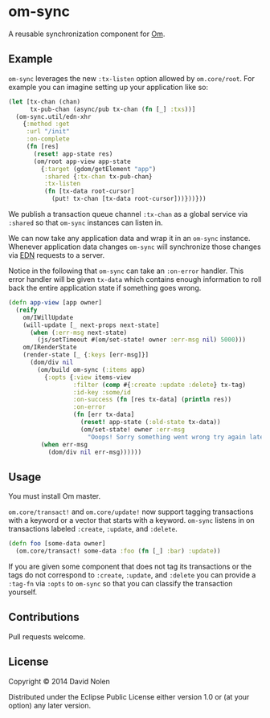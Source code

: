 # om-sync

A reusable synchronization component for
[Om](http://github.com/swannodette/om).

## Example

`om-sync` leverages the new `:tx-listen` option allowed by
`om.core/root`. For example you can imagine setting up your
application like so:

```clj
(let [tx-chan (chan)
      tx-pub-chan (async/pub tx-chan (fn [_] :txs))]
  (om-sync.util/edn-xhr
    {:method :get
     :url "/init"
     :on-complete
     (fn [res]
       (reset! app-state res)
       (om/root app-view app-state
         {:target (gdom/getElement "app")
          :shared {:tx-chan tx-pub-chan}
          :tx-listen
          (fn [tx-data root-cursor]
            (put! tx-chan [tx-data root-cursor]))}))}))
```

We publish a transaction queue channel `:tx-chan` as a global service
via `:shared` so that `om-sync` instances can listen in.

We can now take any application data and wrap it in an `om-sync`
instance. Whenever application data changes `om-sync` will synchronize
those changes via [EDN](http://github.com/edn-format/edn) requests to
a server.

Notice in the following that `om-sync` can take an `:on-error`
handler. This error handler will be given `tx-data` which contains
enough information to roll back the entire application state if
something goes wrong.

```clj
(defn app-view [app owner]
  (reify
    om/IWillUpdate
    (will-update [_ next-props next-state]
      (when (:err-msg next-state)
        (js/setTimeout #(om/set-state! owner :err-msg nil) 5000)))
    om/IRenderState
    (render-state [_ {:keys [err-msg]}]
      (dom/div nil
        (om/build om-sync (:items app)
          {:opts {:view items-view
                  :filter (comp #{:create :update :delete} tx-tag)
                  :id-key :some/id
                  :on-success (fn [res tx-data] (println res))
                  :on-error
                  (fn [err tx-data]
                    (reset! app-state (:old-state tx-data))
                    (om/set-state! owner :err-msg
                      "Ooops! Sorry something went wrong try again later."))}})
         (when err-msg
           (dom/div nil err-msg))))))
```

## Usage

You must install Om master.

`om.core/transact!` and `om.core/update!` now support tagging
transactions with a keyword or a vector that starts with a
keyword. `om-sync` listens in on transactions labeled `:create`,
`:update`, and `:delete`.

```clj
(defn foo [some-data owner]
  (om.core/transact! some-data :foo (fn [_] :bar) :update))
```

If you are given some component that does not tag its transactions or
the tags do not correspond to `:create`, `:update`, and `:delete` you
can provide a `:tag-fn` via `:opts` to `om-sync` so that you can
classify the transaction yourself.

## Contributions

Pull requests welcome.

## License

Copyright © 2014 David Nolen

Distributed under the Eclipse Public License either version 1.0 or (at
your option) any later version.
